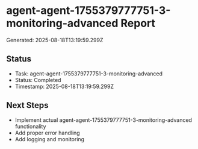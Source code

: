 # agent-agent-1755379777751-3-monitoring-advanced Report

Generated: 2025-08-18T13:19:59.299Z

## Status
- Task: agent-agent-1755379777751-3-monitoring-advanced
- Status: Completed
- Timestamp: 2025-08-18T13:19:59.299Z

## Next Steps
- Implement actual agent-agent-1755379777751-3-monitoring-advanced functionality
- Add proper error handling
- Add logging and monitoring
